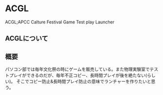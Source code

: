 # ACGL
ACGL;APCC Calture Festival Game Test play Launcher

## ACGLについて

## 概要

パソコン部では毎年文化祭の時にゲームを販売している。また物理実験室でテストプレイができるのだが、毎年不正コピー、長時間プレイが後を絶たない(らしい)。
そこでコピー防止&長時間プレイ防止の意味でランチャーを作りたいと思う。

